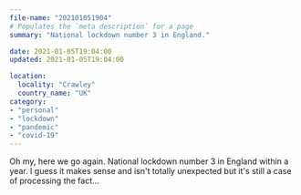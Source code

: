 ```yaml
---
file-name: "202101051904"
# Populates the `meta description` for a page
summary: "National lockdown number 3 in England."

date: 2021-01-05T19:04:00
updated: 2021-01-05T19:04:00

location:
  locality: "Crawley"
  country_name: "UK"
category:
- "personal"
- "lockdown"
- "pandemic"
- "covid-19"
---
```


Oh my, here we go again. National lockdown number 3 in England within a year. I guess it makes sense and isn't totally unexpected but it's still a case of processing the fact&hellip;
